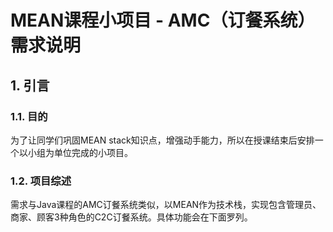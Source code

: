 # MEAN课程小项目 - AMC（订餐系统）需求说明

## 1. 引言

### 1.1. 目的
为了让同学们巩固MEAN stack知识点，增强动手能力，所以在授课结束后安排一个以小组为单位完成的小项目。

### 1.2. 项目综述
需求与Java课程的AMC订餐系统类似，以MEAN作为技术栈，实现包含管理员、商家、顾客3种角色的C2C订餐系统。具体功能会在下面罗列。
